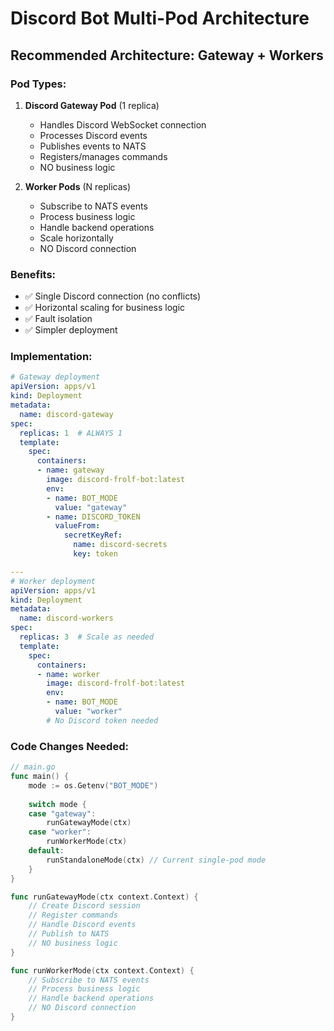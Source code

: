 # Discord Bot Multi-Pod Architecture

## Recommended Architecture: Gateway + Workers

### Pod Types:

1. **Discord Gateway Pod** (1 replica)
   - Handles Discord WebSocket connection
   - Processes Discord events
   - Publishes events to NATS
   - Registers/manages commands
   - NO business logic

2. **Worker Pods** (N replicas)
   - Subscribe to NATS events
   - Process business logic
   - Handle backend operations
   - Scale horizontally
   - NO Discord connection

### Benefits:
- ✅ Single Discord connection (no conflicts)
- ✅ Horizontal scaling for business logic
- ✅ Fault isolation
- ✅ Simpler deployment

### Implementation:

```yaml
# Gateway deployment
apiVersion: apps/v1
kind: Deployment
metadata:
  name: discord-gateway
spec:
  replicas: 1  # ALWAYS 1
  template:
    spec:
      containers:
      - name: gateway
        image: discord-frolf-bot:latest
        env:
        - name: BOT_MODE
          value: "gateway"
        - name: DISCORD_TOKEN
          valueFrom:
            secretKeyRef:
              name: discord-secrets
              key: token

---
# Worker deployment  
apiVersion: apps/v1
kind: Deployment
metadata:
  name: discord-workers
spec:
  replicas: 3  # Scale as needed
  template:
    spec:
      containers:
      - name: worker
        image: discord-frolf-bot:latest
        env:
        - name: BOT_MODE
          value: "worker"
        # No Discord token needed
```

### Code Changes Needed:

```go
// main.go
func main() {
    mode := os.Getenv("BOT_MODE")
    
    switch mode {
    case "gateway":
        runGatewayMode(ctx)
    case "worker":
        runWorkerMode(ctx)
    default:
        runStandaloneMode(ctx) // Current single-pod mode
    }
}

func runGatewayMode(ctx context.Context) {
    // Create Discord session
    // Register commands
    // Handle Discord events
    // Publish to NATS
    // NO business logic
}

func runWorkerMode(ctx context.Context) {
    // Subscribe to NATS events
    // Process business logic
    // Handle backend operations
    // NO Discord connection
}
```

